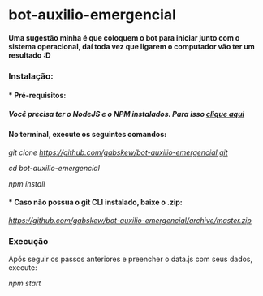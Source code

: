# bot-auxilio-emergencial

#### Uma sugestão minha é que coloquem o bot para iniciar junto com o sistema operacional, daí toda vez que ligarem o computador vão ter um resultado :D

### Instalação:  

#### * Pré-requisitos:  

##### Você precisa ter o NodeJS e o NPM instalados. Para isso [clique aqui](https://nodejs.org/pt-br/)

#### No terminal, execute os seguintes comandos:

_git clone https://github.com/gabskew/bot-auxilio-emergencial.git_  

_cd bot-auxilio-emergencial_  

_npm install_

#### * Caso não possua o git CLI instalado, baixe o .zip:

_https://github.com/gabskew/bot-auxilio-emergencial/archive/master.zip_  

### Execução
Após seguir os passos anteriores e preencher o data.js com seus dados, execute:  

_npm start_  

